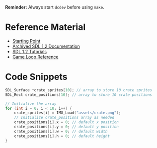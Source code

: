 **Reminder:** Always start `dcdev` before using `make`.

# Reference Material

- [Starting Point](<https://dcemulation.org/?title=Introduction_to_SDL_2D_Graphics>)
- [Archived SDL 1.2 Documentation](<https://jprzywoski.github.io/sdl-docs/>)
- [SDL 1.2 Tutorials](<https://lazyfoo.net/SDL_tutorials/>)
- [Game Loop Reference](<https://members.loria.fr/PGaudry/static/Methodo/moving-sprites.html>)

# Code Snippets

```c
SDL_Surface *crate_sprites[10]; // array to store 10 crate sprites
SDL_Rect crate_positions[10]; // array to store 10 crate positions

// Initialize the array
for (int i = 0; i < 10; i++) {
    crate_sprites[i] = IMG_Load("assets/crate.png");
    // Initialize crate_positions array as needed
    crate_positions[i].x = 0; // default x position
    crate_positions[i].y = 0; // default y position
    crate_positions[i].w = 0; // default width
    crate_positions[i].h = 0; // default height
}
```
